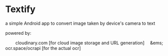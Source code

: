 # Textify


a simple Android app to convert image taken by device's camera to text


powered by:

&emsp;&emsp;  cloudinary.com [for cloud image storage and URL generation]
&emsp;&ems;   ocr.space/ocrapi [for the actual ocr]
